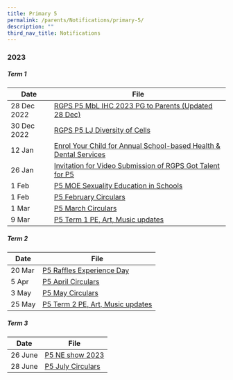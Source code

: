 ```yaml
---
title: Primary 5
permalink: /parents/Notifications/primary-5/
description: ""
third_nav_title: Notifications
---
```

### **2023**

##### Term 1

| Date| File | 
| -------- | -------- | 
| 28 Dec 2022|[RGPS P5 MbL IHC 2023 PG to Parents (Updated 28 Dec)](/files/Notification%202023/P5/RGPS%20P5%20MbL%20IHC%202023%20PG%20to%20Parents%20(Updated%2028%20Dec).pdf)|
|30 Dec 2022|[RGPS P5 LJ Diversity of Cells](/files/Notification%202023/P5/2023%20PG%20to%20parents%20RGPS%20P5%20LJ%20Diversity%20of%20Cells.pdf)|
|12 Jan|[Enrol Your Child for Annual School-based Health & Dental Services](/files/Notification%202023/P5/120123%20Letter%20to%20P5%20Parents.pdf)|
|26 Jan|[Invitation for Video Submission of RGPS Got Talent for P5](/files/Notification%202023/P5/RGPS_N23_P5_009_Term%201%202023_Invitation%20for%20Video%20Submission%20of%20RGPS%20Got%20Talent%20for%20P5.pdf)|
|1 Feb|[P5 MOE Sexuality Education in Schools](/files/Notification%202023/P5/2023%20PG_P5_MOE%20Sexuality%20Education%20in%20Schools.pdf)|
|1 Feb|[P5 February Circulars](/files/Notification%202023/P5/RGPS_N23_P5_010_P5%20February%20Circulars.pdf)|
|1 Mar|[P5 March Circulars](/files/Notification%202023/P5/RGPS_N23_P5_013_P5%20March%20Circulars.pdf)|
|9 Mar|[P5 Term 1 PE, Art, Music updates](/files/Notification%202023/P5/Term%201%20P5%20update.pdf)|

##### Term 2

| Date| File | 
| -------- | -------- | 
| 20 Mar|[P5 Raffles Experience Day](/files/Notification%202023/P5/P5%20Raffles%20Experience%20Day%20Notification%20(2023)_20%20Mar.pdf)|
|5 Apr|[P5 April Circulars](/files/Notification%202023/P5/rgps_n23_p5_019_p5%20april%20circulars.pdf)|
|3 May|[P5 May Circulars](/files/Notification%202023/P5/rgps_n23_p5_021_p5%20may%20circulars.pdf)|
|25 May|[P5 Term 2 PE, Art, Music updates](/files/Notification%202023/P5/p5%20pam%20updates%20term%202.pdf)|

##### Term 3

| Date| File | 
| -------- | -------- |
|26 June|[P5 NE show 2023](/files/Notification%202023/P5/rgps_pg_ne%20show%202023_final.pdf)|
|28 June|[P5 July Circulars](/files/Notification%202023/P5/rgps_n23_p5_026.pdf)|